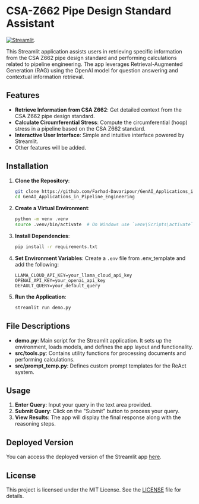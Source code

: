 # CSA-Z662 Pipe Design Standard Assistant

[![Streamlit](https://static.streamlit.io/badges/streamlit_badge_black_white.svg)](https://genai-applications-in-pipeline-engineering.streamlit.app/).

This Streamlit application assists users in retrieving specific information from the CSA Z662 pipe design standard and performing calculations related to pipeline engineering. The app leverages Retrieval-Augmented Generation (RAG) using the OpenAI model for question answering and contextual information retrieval.

## Features

- **Retrieve Information from CSA Z662**: Get detailed context from the CSA Z662 pipe design standard.
- **Calculate Circumferential Stress**: Compute the circumferential (hoop) stress in a pipeline based on the CSA Z662 standard.
- **Interactive User Interface**: Simple and intuitive interface powered by Streamlit.
- Other features will be added.

## Installation

1. **Clone the Repository**:
    ```bash
    git clone https://github.com/Farhad-Davaripour/GenAI_Applications_in_Pipeline_Engineering.git
    cd GenAI_Applications_in_Pipeline_Engineering
    ```

2. **Create a Virtual Environment**:
    ```bash
    python -m venv .venv
    source .venv/bin/activate  # On Windows use `venv\Scripts\activate`
    ```

3. **Install Dependencies**:
    ```bash
    pip install -r requirements.txt
    ```

4. **Set Environment Variables**:
    Create a `.env` file from .env_template and add the following:
    ```plaintext
    LLAMA_CLOUD_API_KEY=your_llama_cloud_api_key
    OPENAI_API_KEY=your_openai_api_key
    DEFAULT_QUERY=your_default_query
    ```

5. **Run the Application**:
    ```bash
    streamlit run demo.py
    ```

## File Descriptions

- **demo.py**: Main script for the Streamlit application. It sets up the environment, loads models, and defines the app layout and functionality.
- **src/tools.py**: Contains utility functions for processing documents and performing calculations.
- **src/prompt_temp.py**: Defines custom prompt templates for the ReAct system.

## Usage

1. **Enter Query**: Input your query in the text area provided.
2. **Submit Query**: Click on the "Submit" button to process your query.
3. **View Results**: The app will display the final response along with the reasoning steps.

## Deployed Version

You can access the deployed version of the Streamlit app [here](https://genai-applications-in-pipeline-engineering.streamlit.app/).

## License

This project is licensed under the MIT License. See the [LICENSE](LICENSE) file for details.
